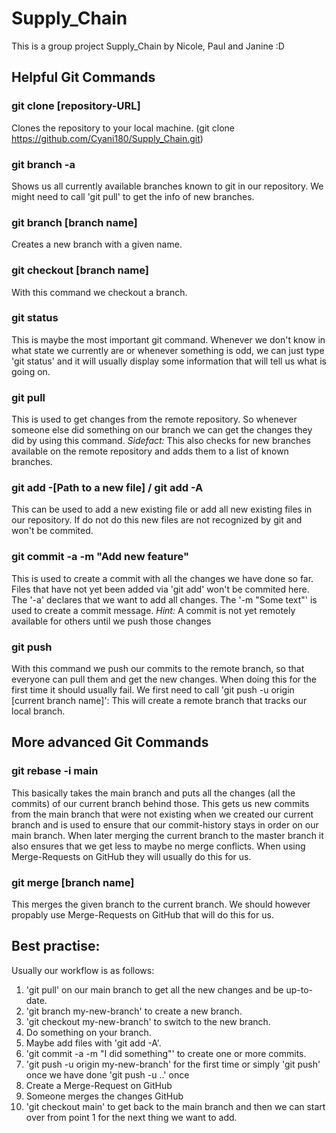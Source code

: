 # Supply_Chain

This is a group project Supply_Chain by Nicole, Paul and Janine :D

## Helpful Git Commands 

### git clone [repository-URL]
Clones the repository to your local machine.
(git clone https://github.com/Cyani180/Supply_Chain.git)

### git branch -a
Shows us all currently available branches known to git in our repository.
We might need to call 'git pull' to get the info of new branches.

### git branch [branch name]
Creates a new branch with a given name.

### git checkout [branch name]
With this command we checkout a branch.

### git status
This is maybe the most important git command. Whenever we don't know in what state we currently are or whenever something is odd, we can just type 'git status' and it will usually display some information that will tell us what is going on.

### git pull
This is used to get changes from the remote repository.
So whenever someone else did something on our branch we can get the changes they did by using this command.
*Sidefact:* This also checks for new branches available on the remote repository and adds them to a list of known branches.

### git add -[Path to a new file] / git add -A
This can be used to add a new existing file or add all new existing files in our repository.
If do not do this new files are not recognized by git and won't be commited.

### git commit -a -m "Add new feature"
This is used to create a commit with all the changes we have done so far.
Files that have not yet been added via 'git add' won't be commited here.
The '-a' declares that we want to add all changes.
The '-m "Some text"' is used to create a commit message.
*Hint:* A commit is not yet remotely available for others until we push those changes

### git push
With this command we push our commits to the remote branch, so that everyone can pull them and get the new changes.
When doing this for the first time it should usually fail.
We first need to call 'git push -u origin [current branch name]': This will create a remote branch that tracks our local branch.


## More advanced Git Commands

### git rebase -i main
This basically takes the main branch and puts all the changes (all the commits) of our current branch behind those.
This gets us new commits from the main branch that were not existing when we created our current branch and is used to ensure that our commit-history stays in order on our main branch.
When later merging the current branch to the master branch it also ensures that we get less to maybe no merge conflicts.
When using Merge-Requests on GitHub they will usually do this for us.

### git merge [branch name]
This merges the given branch to the current branch.
We should however propably use Merge-Requests on GitHub that will do this for us.

## Best practise:
Usually our workflow is as follows:
1. 'git pull' on our main branch to get all the new changes and be up-to-date.
2. 'git branch my-new-branch' to create a new branch.
3. 'git checkout my-new-branch' to switch to the new branch.
4. Do something on your branch.
5. Maybe add files with 'git add -A'.
6. 'git commit -a -m "I did something"' to create one or more commits.
7. 'git push -u origin my-new-branch' for the first time or simply 'git push' once we have done 'git push -u ..' once
8. Create a Merge-Request on GitHub
9. Someone merges the changes GitHub
10. 'git checkout main' to get back to the main branch and then we can start over from point 1 for the next thing we want to add.
